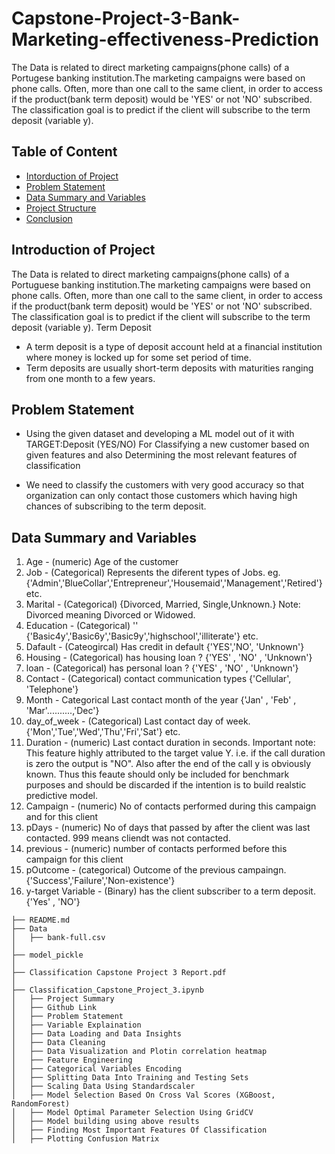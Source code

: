# Capstone-Project-3-Bank-Marketing-effectiveness-Prediction
The Data is related to direct marketing campaigns(phone calls) of a Portugese banking institution.The marketing campaigns were based on phone calls. Often, more than one call to the same client, in order to access if the product(bank term deposit) would be 'YES' or not 'NO' subscribed. The classification goal is to predict if the client will subscribe to the term deposit (variable y).

## Table of Content
  * [Intorduction of Project](#project-summary)
  * [Problem Statement](#problem-statement)
  * [Data Summary and Variables](#dataset)
  * [Project Structure](#project-structure)
  * [Conclusion](#conclusion)

## Introduction of Project
The Data is related to direct marketing campaigns(phone calls) of a Portuguese banking institution.The marketing campaigns were based on phone calls. Often, more than one call to the same client, in order to access if the product(bank term deposit) would be 'YES' or not 'NO' subscribed. The classification goal is to predict if the client will subscribe to the term deposit (variable y).
Term Deposit
* A term deposit is a type of deposit account held at a financial institution where money is locked up for some set period of time.
* Term deposits are usually short-term deposits with maturities ranging from one month to a few years.


## Problem Statement
* Using the given dataset and developing a ML model out of it with TARGET:Deposit (YES/NO) For Classifying a new customer based on given features and also Determining the most relevant features of classification

* We need to classify the customers with very good accuracy so that organization can only contact those customers which having high chances of subscribing to the term deposit.

## Data Summary and Variables

1. Age - (numeric) Age of the customer
2. Job - (Categorical) Represents the diferent types of Jobs. eg. {'Admin','BlueCollar','Entrepreneur','Housemaid','Management','Retired'} etc.
3. Marital - (Categorical) {Divorced, Married, Single,Unknown.} Note: Divorced meaning Divorced or Widowed.
4. Education - (Categorical) '' {'Basic4y','Basic6y','Basic9y','highschool','illiterate'} etc.
5. Dafault - (Cateogircal) Has credit in default {'YES','NO', 'Unknown'}
6. Housing - (Categorical) has housing loan ? {'YES' , 'NO' , 'Unknown'}
7. loan - (Categorical) has personal loan ? {'YES' , 'NO' , 'Unknown'}
8. Contact - (Categorical) contact communication types {'Cellular', 'Telephone'}
9. Month - Categorical Last contact month of the year {'Jan' , 'Feb' , 'Mar'..........,'Dec'}
10. day_of_week - (Categorical) Last contact day of week. {'Mon','Tue','Wed','Thu','Fri','Sat'} etc.
11. Duration - (numeric) Last contact duration in seconds. Important note: This feature highly attributed to the target value Y. i.e. if the call duration is zero the output is "NO". Also after the end of the call y is obviously known. Thus this feaute should only be included for benchmark purposes and should be discarded if the intention is to build realstic predictive model.
12. Campaign - (numeric) No of contacts performed during this campaign and for this client
13. pDays - (numeric) No of days that passed by after the client was last contacted. 999 means cliendt was not contacted.
14. previous - (numeric) number of contacts performed before this campaign for this client
15. pOutcome - (categorical) Outcome of the previous campaingn. {'Success','Failure','Non-existence'}
16. y-target Variable - (Binary) has the client subscriber to a term deposit. {'Yes' , 'NO'}

```
├── README.md
├── Data 
│   ├── bank-full.csv
│
├── model_pickle
│    
├── Classification Capstone Project 3 Report.pdf
│
├── Classification_Capstone_Project_3.ipynb
│   ├── Project Summary
│   ├── Github Link
│   ├── Problem Statement
│   ├── Variable Explaination
│   ├── Data Loading and Data Insights
│   ├── Data Cleaning
│   ├── Data Visualization and Plotin correlation heatmap
│   ├── Feature Engineering
│   ├── Categorical Variables Encoding
│   ├── Splitting Data Into Training and Testing Sets
│   ├── Scaling Data Using Standardscaler
│   ├── Model Selection Based On Cross Val Scores (XGBoost, RandomForest)
│   ├── Model Optimal Parameter Selection Using GridCV
│   ├── Model building using above results
│   ├── Finding Most Important Features Of Classification
│   ├── Plotting Confusion Matrix


```

